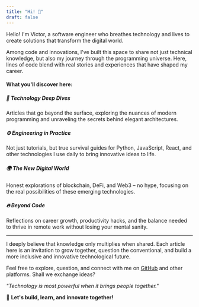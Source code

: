 ```yaml
---
title: "Hi! 🚀"
draft: false
---
```


Hello! I'm Victor, a software engineer who breathes technology and lives to create solutions that transform the digital world.

Among code and innovations, I've built this space to share not just technical knowledge, but also my journey through the programming universe. Here, lines of code blend with real stories and experiences that have shaped my career.

#### What you'll discover here:

##### 📌 Technology Deep Dives
Articles that go beyond the surface, exploring the nuances of modern programming and unraveling the secrets behind elegant architectures.

##### ⚙️ Engineering in Practice
Not just tutorials, but true survival guides for Python, JavaScript, React, and other technologies I use daily to bring innovative ideas to life.

##### 🌍 The New Digital World
Honest explorations of blockchain, DeFi, and Web3 – no hype, focusing on the real possibilities of these emerging technologies.

##### 🔥 Beyond Code
Reflections on career growth, productivity hacks, and the balance needed to thrive in remote work without losing your mental sanity.

---

I deeply believe that knowledge only multiplies when shared. Each article here is an invitation to grow together, question the conventional, and build a more inclusive and innovative technological future.

Feel free to explore, question, and connect with me on [GitHub](https://github.com/victorbarretodev) and other platforms. Shall we exchange ideas?

*"Technology is most powerful when it brings people together."*

🚀 **Let's build, learn, and innovate together!**